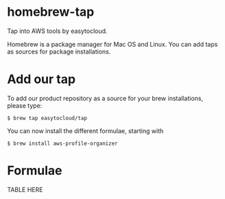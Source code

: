# homebrew-tap

Tap into AWS tools by easytocloud.

Homebrew is a package manager for Mac OS and Linux. 
You can add taps as sources for package installations.

# Add our tap
To add our product repository as a source for your brew installations, please type:

``$ brew tap easytocloud/tap``

You can now install the different formulae, starting with

``$ brew install aws-profile-organizer``

# Formulae

<!-- project_table_start -->
TABLE HERE
<!--project_table_end -->
